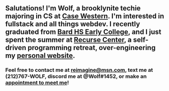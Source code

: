 ## Salutations! I'm Wolf, a brooklynite techie majoring in CS at [Case Western](https://case.edu/). I'm interested in fullstack and all things webdev. I recently graduated from [Bard HS Early College](https://bhsec.bard.edu/queens/), and I just spent the summer at [Recurse Center](https://recurse.com/), a self-driven programming retreat, over-engineering my [personal website](https://404wolf.com).

### Feel free to contact me at reimagine@msn.com, text me at (212)767-WOLF, discord me at @Wolf#1452, or make an [appointment to meet me](https://calendar.app.google/azLnG8iFdPStaWaFA)!

